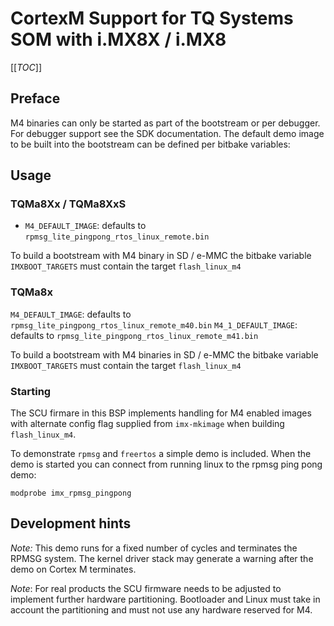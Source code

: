 # CortexM Support for TQ Systems SOM with i.MX8X / i.MX8

[[_TOC_]]

## Preface

M4 binaries can only be started as part of the bootstream or per debugger.
For debugger support see the SDK documentation. The default demo image to be
built into the bootstream can be defined per bitbake variables:

## Usage

### TQMa8Xx / TQMa8XxS

* `M4_DEFAULT_IMAGE`: defaults to `rpmsg_lite_pingpong_rtos_linux_remote.bin`

To build a bootstream with M4 binary in SD / e-MMC the bitbake variable 
`IMXBOOT_TARGETS` must contain the target `flash_linux_m4`

### TQMa8x

`M4_DEFAULT_IMAGE`: defaults to `rpmsg_lite_pingpong_rtos_linux_remote_m40.bin`
`M4_1_DEFAULT_IMAGE`: defaults to `rpmsg_lite_pingpong_rtos_linux_remote_m41.bin`

To build a bootstream with M4 binaries in SD / e-MMC the bitbake variable
`IMXBOOT_TARGETS` must contain the target `flash_linux_m4`

### Starting

The SCU firmare in this BSP implements handling for M4 enabled images with
alternate config flag supplied from `imx-mkimage` when building `flash_linux_m4`.

To demonstrate `rpmsg` and `freertos` a simple demo is included. When the demo
is started you can connect from running linux to the rpmsg ping pong demo:

```
modprobe imx_rpmsg_pingpong
```

## Development hints

*Note:* This demo runs for a fixed number of cycles and terminates the RPMSG system.
The kernel driver stack may generate a warning after the demo on Cortex M terminates.

*Note*: For real products the SCU firmware needs to be adjusted to implement
further hardware partitioning. Bootloader and Linux must take in account the
partitioning and must not use any hardware reserved for M4.
